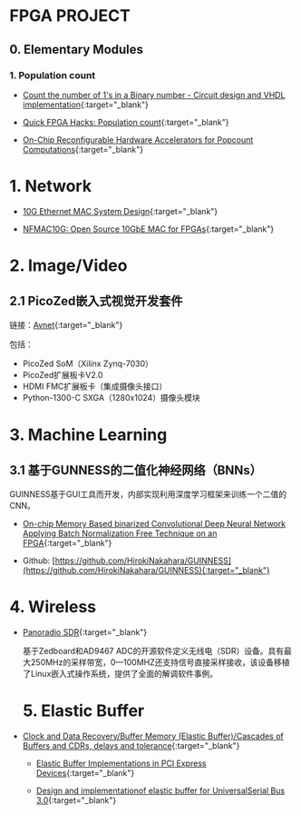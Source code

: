 # FPGA PROJECT


## 0. Elementary Modules

### 1. Population count

- [Count the number of 1's in a Binary number - Circuit design and VHDL implementation](https://vhdlguru.blogspot.com/2017/10/count-number-of-1s-in-binary-number.html){:target="_blank"}

- [Quick FPGA Hacks: Population count](http://fpga.org/2014/09/05/quick-fpga-hacks-population-count/){:target="_blank"}

- [On-Chip Reconfigurable Hardware Accelerators for Popcount Computations](https://www.hindawi.com/journals/ijrc/2016/8972065/){:target="_blank"}

# 1. Network

- [10G Ethernet MAC System Design](https://opencores.org/websvn/filedetails?repname=ethmac10g&path=%2Fethmac10g%2Ftags%2FV10%2F10G+Ethernet+MAC+System+Design.doc){:target="_blank"}

- [NFMAC10G: Open Source 10GbE MAC for FPGAs](https://github.com/solofrain/nfmac10g){:target="_blank"}


# 2. Image/Video

## 2.1 PicoZed嵌入式视觉开发套件

链接：[Avnet](https://www.avnet.com/shop/us/products/avnet-engineering-services/aes-pz-embv-kit-g-3074457345630122202/){:target="_blank"}

包括：

- PicoZed SoM（Xilinx Zynq-7030）
- PicoZed扩展板卡V2.0
- HDMI FMC扩展板卡（集成摄像头接口）
- Python-1300-C SXGA（1280x1024）摄像头模块

# 3. Machine Learning

## 3.1 基于GUNNESS的二值化神经网络（BNNs）

GUINNESS基于GUI工具而开发，内部实现利用深度学习框架来训练一个二值的CNN。

- [On-chip Memory Based binarized Convolutional Deep Neural Network Applying Batch Normalization Free Technique on an FPGA](http://ieeexplore.ieee.org/document/7965031/){:target="_blank"}

- Github: [https://github.com/HirokiNakahara/GUINNESS](https://github.com/HirokiNakahara/GUINNESS){:target="_blank"}

# 4. Wireless

- [Panoradio SDR](http://www.panoradio-sdr.de/download/){:target="_blank"}

    基于Zedboard和AD9467 ADC的开源软件定义无线电（SDR）设备。具有最大250MHz的采样带宽，0—100MHZ还支持信号直接采样接收，该设备移植了Linux嵌入式操作系统，提供了全面的解调软件事例。

    # 5. Elastic Buffer

- [Clock and Data Recovery/Buffer Memory (Elastic Buffer)/Cascades of Buffers and CDRs, delays and tolerance](https://en.wikibooks.org/wiki/Clock_and_Data_Recovery/Buffer_Memory_(Elastic_Buffer)/Cascades_of_Buffers_and_CDRs,_delays_and_tolerance){:target="_blank"}

    - [Elastic Buffer Implementations in PCI Express Devices](https://www.mindshare.com/files/resources/mindshare_pcie_elastic_buffer.pdf){:target="_blank"}

    - [Design and implementationof elastic buffer for UniversalSerial Bus 3.0](https://pdfs.semanticscholar.org/13e1/ddf38cf90dd9f27d9e6f37ae995ea9bb60db.pdf){:target="_blank"}